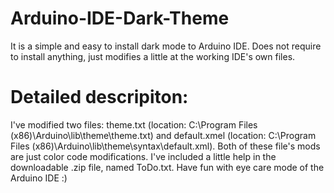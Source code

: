 # Arduino-IDE-Dark-Theme
It is a simple and easy to install dark mode to Arduino IDE. Does not require to install anything, just modifies a little at the working IDE's own files.
# Detailed descripiton:
I've modified two files: theme.txt (location: C:\Program Files (x86)\Arduino\lib\theme\theme.txt) and default.xmel (location: C:\Program Files (x86)\Arduino\lib\theme\syntax\default.xml). 
Both of these file's mods are just color code modifications. 
I've included a little help in the downloadable .zip file, named ToDo.txt.
Have fun with eye care mode of the Arduino IDE :)
